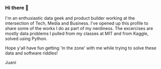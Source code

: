 ### Hi there 👋

I'm an enthusiastic data geek and product builder working at the intersection of Tech, Media and Business. I've opened up this profile to share some of the works I do as part of my nerdiness. The excercises are mostly data problems I pulled from my classes at MIT and from Kaggle, solved using Python.

Hope y'all have fun getting 'in the zone' with me while trying to solve these data and software riddles!

Juani

<!--
**JuaniM/JuaniM** is a ✨ _special_ ✨ repository because its `README.md` (this file) appears on your GitHub profile.

Here are some ideas to get you started:

- 🔭 I’m currently working on ...
- 🌱 I’m currently learning ...
- 👯 I’m looking to collaborate on ...
- 🤔 I’m looking for help with ...
- 💬 Ask me about ...
- 📫 How to reach me: ...
- 😄 Pronouns: ...
- ⚡ Fun fact: ...
-->
